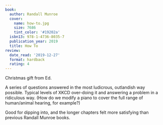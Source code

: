 ```yaml
---
book:
  author: Randall Munroe
  cover:
    name: how-to.jpg
    size: 7686
    tint_color: '#19202a'
  isbn13: 978-1-4736-8035-7
  publication_year: 2019
  title: How To
review:
  date_read: '2019-12-27'
  format: hardback
  rating: 4
---
```


Christmas gift from Ed.

A series of questions answered in the most ludicrous, outlandish way possible. Typical levels of XKCD over-doing it and answering a problem in a ridiculous way. (How do we modify a piano to cover the full range of human/animal hearing, for example?)

Good for dipping into, and the longer chapters felt more satisfying than previous Randall Munroe books.